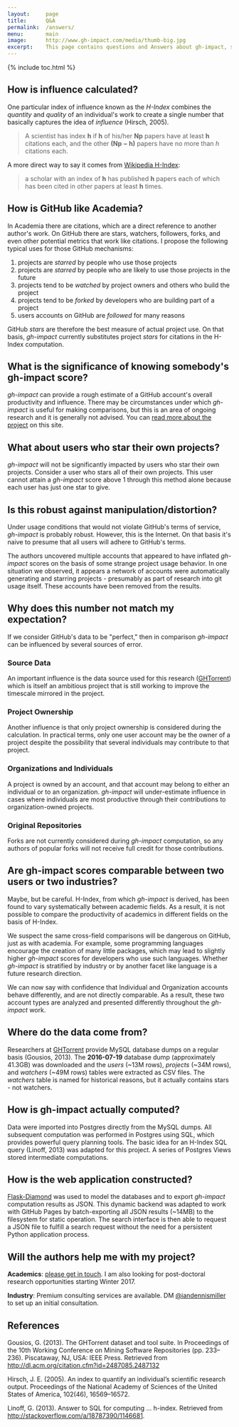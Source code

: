 ```yaml
---
layout:     page
title:      Q&A
permalink:  /answers/
menu:       main
image:      http://www.gh-impact.com/media/thumb-big.jpg
excerpt:    This page contains questions and Answers about gh-impact, such as - How is influence calculated? Can gh-impact be manipulated? gh-impact is a measure of influence on GitHub.
---
```


{% include toc.html %}

## How is influence calculated?

One particular index of influence known as the *H-Index* combines the *quantity* and *quality* of an individual's work to create a single number that basically captures the idea of *influence* (Hirsch, 2005).

> A scientist has index **h** if **h** of his/her **Np** papers have at least **h** citations each, and the other **(Np − h)** papers have no more than *h* citations each.

A more direct way to say it comes from [Wikipedia H-Index](https://en.wikipedia.org/wiki/H-index):

> a scholar with an index of **h** has published **h** papers each of which has been cited in other papers at least **h** times.

## How is GitHub like Academia?

In Academia there are citations, which are a direct reference to another author's work. On GitHub there are stars, watchers, followers, forks, and even other potential metrics that work like citations.  I propose the following typical uses for those GitHub mechanisms:

1. projects are *starred* by people who use those projects
2. projects are *starred* by people who are likely to use those projects in the future
3. projects tend to be *watched* by project owners and others who build the project
4. projects tend to be *forked* by developers who are building part of a project
5. users accounts on GitHub are *followed* for many reasons

GitHub *stars* are therefore the best measure of actual project use. On that basis, *gh-impact* currently substitutes project *stars* for citations in the H-Index computation.

## What is the significance of knowing somebody's **gh-impact** score?

*gh-impact* can provide a rough estimate of a GitHub account's overall productivity and influence.  There may be circumstances under which *gh-impact* is useful for making comparisons, but this is an area of ongoing research and it is generally not advised.  You can [read more about the project](/about/) on this site.

## What about users who star their own projects?

*gh-impact* will not be significantly impacted by users who star their own projects.  Consider a user who stars all of their own projects.  This user cannot attain a *gh-impact* score above 1 through this method alone because each user has just one star to give.

## Is this robust against manipulation/distortion?

Under usage conditions that would not violate GitHub's terms of service, *gh-impact* is probably robust.  However, this is the Internet.  On that basis it's naive to presume that all users will adhere to GitHub's terms.

The authors uncovered multiple accounts that appeared to have inflated *gh-impact* scores on the basis of some strange project usage behavior.  In one situation we observed, it appears a network of accounts were automatically generating and starring projects - presumably as part of research into git usage itself.  These accounts have been removed from the results.

## Why does this number not match my expectation?

If we consider GitHub's data to be "perfect," then in comparison *gh-impact* can be influenced by several sources of error.

### Source Data

An important influence is the data source used for this research ([GHTorrent](http://ghtorrent.org)) which is itself an ambitious project that is still working to improve the timescale mirrored in the project.

### Project Ownership

Another influence is that only project ownership is considered during the calculation.  In practical terms, only one user account may be the owner of a project despite the possibility that several individuals may contribute to that project.

### Organizations and Individuals

A project is owned by an account, and that account may belong to either an individual or to an organization.  *gh-impact* will under-estimate influence in cases where individuals are most productive through their contributions to organization-owned projects.

### Original Repositories

Forks are not currently considered during *gh-impact* computation, so any authors of popular forks will not receive full credit for those contributions.

## Are **gh-impact** scores comparable between two users or two industries?

Maybe, but be careful.  H-Index, from which *gh-impact* is derived, has been found to vary systematically between academic fields.  As a result, it is not possible to compare the productivity of academics in different fields on the basis of H-Index.

We suspect the same cross-field comparisons will be dangerous on GitHub, just as with academia.  For example, some programming languages encourage the creation of many little packages, which may lead to slightly higher *gh-impact* scores for developers who use such languages.  Whether *gh-impact* is stratified by industry or by another facet like language is a future research direction.

We can now say with confidence that Individual and Organization accounts behave differently, and are not directly comparable.  As a result, these two account types are analyzed and presented differently throughout the *gh-impact* work.

## Where do the data come from?

Researchers at [GHTorrent](http://ghtorrent.org) provide MySQL database dumps on a regular basis (Gousios, 2013).  The **2016-07-19** database dump (approximately 41.3GB) was downloaded and the *users* (~13M rows), *projects* (~34M rows), and *watchers* (~49M rows) tables were extracted as CSV files.  The *watchers* table is named for historical reasons, but it actually contains stars - not watchers.

## How is **gh-impact** actually computed?

Data were imported into Postgres directly from the MySQL dumps. All subsequent computation was performed in Postgres using SQL, which provides powerful query planning tools.  The basic idea for an H-Index SQL query (Linoff, 2013) was adapted for this project.  A series of Postgres Views stored intermediate computations.

## How is the web application constructed?

[Flask-Diamond](http://flask-diamond.org) was used to model the databases and to export *gh-impact* computation results as JSON.  This dynamic backend was adapted to work with GitHub Pages by batch-exporting all JSON results (~14MB) to the filesystem for static operation.  The search interface is then able to request a JSON file to fulfill a search request without the need for a persistent Python application process.

## Will the authors help me with my project?

**Academics**: [please get in touch](http://imiller.utsc.utoronto.ca/page/contact.html). I am also looking for post-doctoral research opportunities starting Winter 2017.

**Industry**: Premium consulting services are available. DM [@iandennismiller](https://twitter.com/iandennismiller) to set up an initial consultation.

## References

Gousios, G. (2013). The GHTorrent dataset and tool suite. In Proceedings of the 10th Working Conference on Mining Software Repositories (pp. 233–236). Piscataway, NJ, USA: IEEE Press. Retrieved from http://dl.acm.org/citation.cfm?id=2487085.2487132

Hirsch, J. E. (2005). An index to quantify an individual’s scientific research output. Proceedings of the National Academy of Sciences of the United States of America, 102(46), 16569–16572.

Linoff, G. (2013). Answer to SQL for computing ... h-index.  Retrieved from http://stackoverflow.com/a/18787390/1146681.

